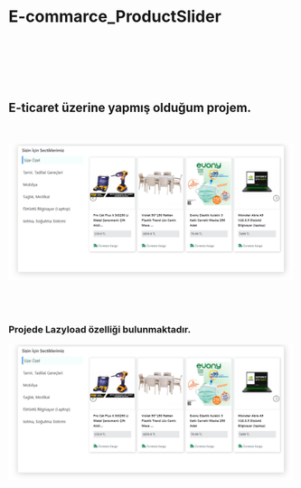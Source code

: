 # E-commarce_ProductSlider<br/><br><br/><br>

## E-ticaret üzerine yapmış olduğum projem.
<br/><br>
![appView](https://github.com/mmyildirim/E-commarce_ProductSlider/blob/master/img/view1.png)<br/><br/>
<br/><br/>

### Projede Lazyload özelliği bulunmaktadır.<br/>
![appView](https://github.com/mmyildirim/E-commarce_ProductSlider/blob/master/img/view1.png)<br/><br/>
